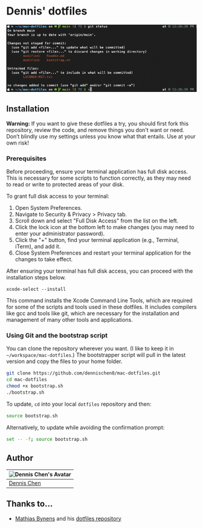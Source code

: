 # Dennis' dotfiles
![Screenshot of my shell prompt](docs/images/shell.png)

## Installation

**Warning:** If you want to give these dotfiles a try, you should first fork this repository, review the code, and remove things you don’t want or need. Don’t blindly use my settings unless you know what that entails. Use at your own risk!

### Prerequisites

Before proceeding, ensure your terminal application has full disk access. This is necessary for some scripts to function correctly, as they may need to read or write to protected areas of your disk.

To grant full disk access to your terminal:

1. Open System Preferences.
2. Navigate to Security & Privacy > Privacy tab.
3. Scroll down and select "Full Disk Access" from the list on the left.
4. Click the lock icon at the bottom left to make changes (you may need to enter your administrator password).
5. Click the "+" button, find your terminal application (e.g., Terminal, iTerm), and add it.
6. Close System Preferences and restart your terminal application for the changes to take effect.

After ensuring your terminal has full disk access, you can proceed with the installation steps below.

```
xcode-select --install
```
This command installs the Xcode Command Line Tools, which are required for some of the scripts and tools used in these dotfiles. It includes compilers like gcc and tools like git, which are necessary for the installation and management of many other tools and applications.


### Using Git and the bootstrap script

You can clone the repository wherever you want. (I like to keep it in `~/workspace/mac-dotfiles`.) The bootstrapper script will pull in the latest version and copy the files to your home folder.

```bash
git clone https://github.com/dennischen0/mac-dotfiles.git 
cd mac-dotfiles 
chmod +x bootstrap.sh
./bootstrap.sh
```

To update, `cd` into your local `dotfiles` repository and then:

```bash
source bootstrap.sh
```

Alternatively, to update while avoiding the confirmation prompt:

```bash
set -- -f; source bootstrap.sh
```

## Author

| ![Dennis Chen's Avatar](https://0.gravatar.com/avatar/b80f0f6f60482a0046509e30297f983b734f33dc35b888ecec07cf608ca445c8?size=70) |
|---|
| [Dennis Chen](https://dennischen.com/) |

## Thanks to…

* [Mathias Bynens](http://benalman.com/) and his [dotfiles repository](https://github.com/mathiasbynens/dotfiles)